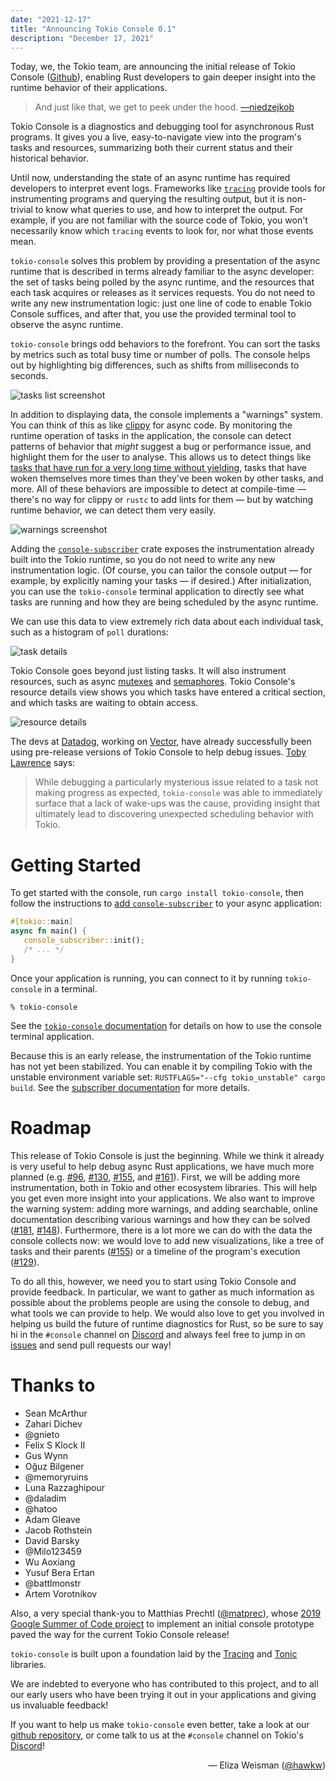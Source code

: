 ```yaml
---
date: "2021-12-17"
title: "Announcing Tokio Console 0.1"
description: "December 17, 2021"
---
```



Today, we, the Tokio team, are announcing the initial release of Tokio Console
([Github](https://github.com/tokio-rs/console)), enabling Rust developers to gain deeper
insight into the runtime behavior of their applications.

> And just like that, we get to peek under the hood.
> [&mdash;niedzejkob](https://niedzejkob.p4.team/amos-nerdsniped-me/)

Tokio Console is a diagnostics and debugging tool for asynchronous Rust
programs. It gives you a live, easy-to-navigate view into the program's tasks
and resources, summarizing both their current status and their historical
behavior.

Until now, understanding the state of an async runtime has required developers
to interpret event logs. Frameworks like [`tracing`] provide tools for
instrumenting programs and querying the resulting output, but it is non-trivial
to know what queries to use, and how to interpret the output. For example, if
you are not familiar with the source code of Tokio, you won't necessarily know
which `tracing` events to look for, nor what those events mean.

`tokio-console` solves this problem by providing a presentation of the async
runtime that is described in terms already familiar to the async developer: the
set of tasks being polled by the async runtime, and the resources that each task
acquires or releases as it services requests. You do not need to write any new
instrumentation logic: just one line of code to enable Tokio Console suffices,
and after that, you use the provided terminal tool to observe the async runtime.

`tokio-console` brings odd behaviors to the forefront. You can sort the tasks by
metrics such as total busy time or number of polls. The console helps out by
highlighting big differences, such as shifts from milliseconds to seconds.

![tasks list screenshot](https://raw.githubusercontent.com/tokio-rs/console/main/assets/tasks_list.png)

In addition to displaying data, the console implements a "warnings" system. You
can think of this as like [clippy] for async code. By monitoring the runtime
operation of tasks in the application, the console can detect patterns of
behavior that *might* suggest a bug or performance issue, and highlight them for
the user to analyse. This allows us to detect things like [tasks that have run
for a very long time without yielding][blocking], tasks that have woken
themselves more times than they've been woken by other tasks, and more. All of
these behaviors are impossible to detect at compile-time &mdash; there's no way
for clippy or `rustc` to add lints for them &mdash; but by watching runtime
behavior, we can detect them very easily.

![warnings screenshot](https://raw.githubusercontent.com/tokio-rs/console/main/assets/warnings.png)

Adding the [`console-subscriber`] crate exposes the instrumentation already
built into the Tokio runtime, so you do not need to write any new
instrumentation logic. (Of course, you can tailor the console output &mdash; for
example, by explicitly naming your tasks &mdash; if desired.) After
initialization, you can use the `tokio-console` terminal application to directly
see what tasks are running and how they are being scheduled by the async
runtime.

We can use this data to view extremely rich data about each individual task,
such as a histogram of `poll` durations:

![task details](https://raw.githubusercontent.com/tokio-rs/console/main/assets/details2_crop.png)

Tokio Console goes beyond just listing tasks. It will also instrument resources,
such as async [mutexes] and [semaphores]. Tokio Console's resource details view
shows you which tasks have entered a critical section, and which tasks are
waiting to obtain access.

![resource details](https://raw.githubusercontent.com/tokio-rs/console/main/assets/resource_details2.png)


The devs at [Datadog](https://www.datadoghq.com/), working on
[Vector](https://vector.dev/), have already successfully been using pre-release
versions of Tokio Console to help debug issues. [Toby Lawrence](https://github.com/tobz)
says:

> While debugging a particularly mysterious issue related to a task not making
> progress as expected, `tokio-console` was able to immediately surface that a
> lack of wake-ups was the cause, providing insight that ultimately lead to
> discovering unexpected scheduling behavior with Tokio.

# Getting Started

To get started with the console, run `cargo install tokio-console`, then follow
the instructions to [add `console-subscriber`][subscriber doc] to your async
application:

```rust
#[tokio::main]
async fn main() {
   console_subscriber::init();
   /* ... */
}
```

Once your application is running, you can connect to it by running
`tokio-console` in a terminal.

```
% tokio-console
```

See the [`tokio-console` documentation][console doc] for details on how to use
the console terminal application.

Because this is an early release, the instrumentation of the Tokio runtime has
not yet been stabilized. You can enable it by compiling Tokio with the unstable
environment variable set: `RUSTFLAGS="--cfg tokio_unstable" cargo build`. See
the [subscriber documentation][subscriber doc] for more details.

[`tracing`]: https://crates.io/crates/tracing
[subscriber doc]: https://docs.rs/console-subscriber/latest/console_subscriber/
[console doc]: https://docs.rs/tokio-console/latest/tokio_console/#getting-started
[`console-subscriber`]: https://crates.io/crates/console-subscriber
[clippy]: https://github.com/rust-lang/rust-clippy
[blocking]: https://ryhl.io/blog/async-what-is-blocking/
[mutexes]: https://docs.rs/tokio/latest/tokio/sync/struct.Mutex.html
[semaphores]: https://docs.rs/tokio/latest/tokio/sync/struct.Semaphore.html

# Roadmap

This release of Tokio Console is just the beginning. While we think it already
is very useful to help debug async Rust applications, we have much more planned
(e.g. [#96], [#130], [#155], and [#161]). First, we will be adding more
instrumentation, both in Tokio and other ecosystem libraries. This will help you
get even more insight into your applications. We also want to improve the
warning system: adding more warnings, and adding searchable, online
documentation describing various warnings and how they can be solved ([#181],
[#148]). Furthermore, there is a lot more we can do with the data the console
collects now: we would love to add new visualizations, like a tree of tasks and
their parents ([#155]) or a timeline of the program's execution ([#129]).

To do all this, however, we need you to start using Tokio Console and provide
feedback. In particular, we want to gather as much information as possible about
the problems people are using the console to debug, and what tools we can
provide to help. We would also love to get you involved in helping us build the
future of runtime diagnostics for Rust, so be sure to say hi in the `#console`
channel on [Discord](https://discord.gg/tokio) and always feel free to jump in
on [issues](https://github.com/tokio-rs/console) and send pull requests our way!

[#96]: https://github.com/tokio-rs/console/issues/96
[#130]: https://github.com/tokio-rs/console/issues/130
[#155]: https://github.com/tokio-rs/console/issues/155
[#161]: https://github.com/tokio-rs/console/issues/161
[#181]: https://github.com/tokio-rs/console/issues/181
[#148]: https://github.com/tokio-rs/console/issues/148
[#155]: https://github.com/tokio-rs/console/issues/155
[#129]: https://github.com/tokio-rs/console/issues/129


# Thanks to

* Sean McArthur
* Zahari Dichev
* @gnieto
* Felix S Klock II
* Gus Wynn
* Oğuz Bilgener 
* @memoryruins
* Luna Razzaghipour 
* @daladim
* @hatoo
* Adam Gleave
* Jacob Rothstein 
* David Barsky
* @Milo123459
* Wu Aoxiang 
* Yusuf Bera Ertan
* @battlmonstr
* Artem Vorotnikov

Also, a very special thank-you to Matthias Prechtl ([@matprec]), whose [2019
Google Summer of Code project][gsoc] to implement an initial console prototype paved
the way for the current Tokio Console release!

`tokio-console` is built upon a foundation laid by the [Tracing] and [Tonic]
libraries.

[Tracing]: https://tokio.rs/blog/2019-08-tracing
[Tonic]: https://tokio.rs/blog/2021-07-tonic-0-5
[@matprec]: https://github.com/matprec
[gsoc]: https://github.com/tokio-rs/console-gsoc

We are indebted to everyone who has contributed to this project, and to all our
early users who have been trying it out in your applications and giving us
invaluable feedback!

If you want to help us make `tokio-console` even better, take a look at our
[github repository](https://github.com/tokio-rs/console), or come talk to us at
the `#console` channel on Tokio's [Discord](https://discord.gg/4A5K8WD4)!

<div style="text-align:right">&mdash; Eliza Weisman (<a href="https://github.com/hawkw">@hawkw</a>)</div>
